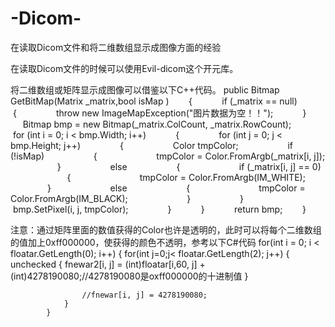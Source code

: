 # -Dicom-
在读取Dicom文件和将二维数组显示成图像方面的经验

在读取Dicom文件的时候可以使用Evil-dicom这个开元库。

将二维数组或矩阵显示成图像可以借鉴以下C++代码。
public Bitmap GetBitMap(Matrix _matrix,bool isMap )
       {
           if (_matrix == null)
           {
               throw new ImageMapException("图片数据为空！！");
           }
           Bitmap bmp = new Bitmap(_matrix.ColCount, _matrix.RowCount);
           for (int i = 0; i < bmp.Width; i++)
           {
               for (int j = 0; j < bmp.Height; j++)
               {
                   Color tmpColor;
                   if (!isMap)
                   {
                       tmpColor = Color.FromArgb(_matrix[i, j]);
                   }
                   else
                   {
                       if (_matrix[i, j] == 0)
                       {
                           tmpColor = Color.FromArgb(IM_WHITE);
                       }
                       else
                       {
                           tmpColor = Color.FromArgb(IM_BLACK);
                       }
                   }
                   bmp.SetPixel(i, j, tmpColor);
               }
           }
           return bmp;
       }
       
注意：通过矩阵里面的数值获得的Color也许是透明的，此时可以将每个二维数组的值加上0xff000000，使获得的颜色不透明，参考以下C#代码
for(int i = 0; i < floatar.GetLength(0); i++)
            {
                for(int j=0;j< floatar.GetLength(2); j++)
                {
                    unchecked
                    {
                        fnewar2[i, j] = (int)floatar[i,60, j] + (int)4278190080;//4278190080是oxff000000的十进制值
                    }
                    
                    //fnewar[i, j] = 4278190080;
                }
            }
